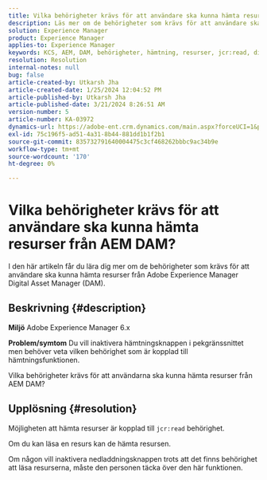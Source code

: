 ```yaml
---
title: Vilka behörigheter krävs för att användare ska kunna hämta resurser från AEM DAM?
description: Läs mer om de behörigheter som krävs för att användare ska kunna hämta resurser från Adobe Experience Manager DAM.
solution: Experience Manager
product: Experience Manager
applies-to: Experience Manager
keywords: KCS, AEM, DAM, behörigheter, hämtning, resurser, jcr:read, digitalt resurshanteringssystem
resolution: Resolution
internal-notes: null
bug: false
article-created-by: Utkarsh Jha
article-created-date: 1/25/2024 12:04:52 PM
article-published-by: Utkarsh Jha
article-published-date: 3/21/2024 8:26:51 AM
version-number: 5
article-number: KA-03972
dynamics-url: https://adobe-ent.crm.dynamics.com/main.aspx?forceUCI=1&pagetype=entityrecord&etn=knowledgearticle&id=ecedb8ef-79bb-ee11-a569-6045bd0065b6
exl-id: 75c196f5-ad51-4a31-8b44-881dd1b1f2b1
source-git-commit: 835732791640004475c3cf468262bbbc9ac34b9e
workflow-type: tm+mt
source-wordcount: '170'
ht-degree: 0%

---
```


# Vilka behörigheter krävs för att användare ska kunna hämta resurser från AEM DAM?


I den här artikeln får du lära dig mer om de behörigheter som krävs för att användare ska kunna hämta resurser från Adobe Experience Manager Digital Asset Manager (DAM).

## Beskrivning {#description}


<b>Miljö</b>
Adobe Experience Manager 6.x

<b>Problem/symtom</b>
Du vill inaktivera hämtningsknappen i pekgränssnittet men behöver veta vilken behörighet som är kopplad till hämtningsfunktionen.

Vilka behörigheter krävs för att användarna ska kunna hämta resurser från AEM DAM?


## Upplösning {#resolution}


Möjligheten att hämta resurser är kopplad till `jcr:read` behörighet.

Om du kan läsa en resurs kan de hämta resursen.

Om någon vill inaktivera nedladdningsknappen trots att det finns behörighet att läsa resurserna, måste den personen täcka över den här funktionen.
